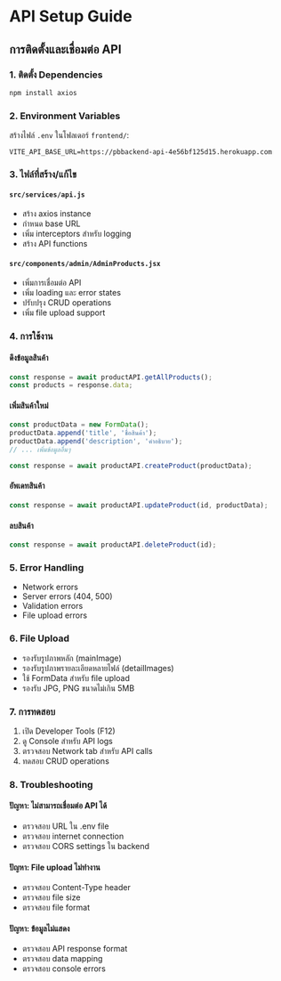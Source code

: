 # API Setup Guide

## การติดตั้งและเชื่อมต่อ API

### 1. ติดตั้ง Dependencies
```bash
npm install axios
```

### 2. Environment Variables
สร้างไฟล์ `.env` ในโฟลเดอร์ `frontend/`:
```env
VITE_API_BASE_URL=https://pbbackend-api-4e56bf125d15.herokuapp.com
```

### 3. ไฟล์ที่สร้าง/แก้ไข

#### `src/services/api.js`
- สร้าง axios instance
- กำหนด base URL
- เพิ่ม interceptors สำหรับ logging
- สร้าง API functions

#### `src/components/admin/AdminProducts.jsx`
- เพิ่มการเชื่อมต่อ API
- เพิ่ม loading และ error states
- ปรับปรุง CRUD operations
- เพิ่ม file upload support

### 4. การใช้งาน

#### ดึงข้อมูลสินค้า
```javascript
const response = await productAPI.getAllProducts();
const products = response.data;
```

#### เพิ่มสินค้าใหม่
```javascript
const productData = new FormData();
productData.append('title', 'ชื่อสินค้า');
productData.append('description', 'คำอธิบาย');
// ... เพิ่มข้อมูลอื่นๆ

const response = await productAPI.createProduct(productData);
```

#### อัพเดทสินค้า
```javascript
const response = await productAPI.updateProduct(id, productData);
```

#### ลบสินค้า
```javascript
const response = await productAPI.deleteProduct(id);
```

### 5. Error Handling
- Network errors
- Server errors (404, 500)
- Validation errors
- File upload errors

### 6. File Upload
- รองรับรูปภาพหลัก (mainImage)
- รองรับรูปภาพรายละเอียดหลายไฟล์ (detailImages)
- ใช้ FormData สำหรับ file upload
- รองรับ JPG, PNG ขนาดไม่เกิน 5MB

### 7. การทดสอบ
1. เปิด Developer Tools (F12)
2. ดู Console สำหรับ API logs
3. ตรวจสอบ Network tab สำหรับ API calls
4. ทดสอบ CRUD operations

### 8. Troubleshooting

#### ปัญหา: ไม่สามารถเชื่อมต่อ API ได้
- ตรวจสอบ URL ใน .env file
- ตรวจสอบ internet connection
- ตรวจสอบ CORS settings ใน backend

#### ปัญหา: File upload ไม่ทำงาน
- ตรวจสอบ Content-Type header
- ตรวจสอบ file size
- ตรวจสอบ file format

#### ปัญหา: ข้อมูลไม่แสดง
- ตรวจสอบ API response format
- ตรวจสอบ data mapping
- ตรวจสอบ console errors 